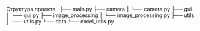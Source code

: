 Структура проекта 
.
├── main.py
├── camera
│   └── camera.py
├── gui
│   └── gui.py
├── image_processing
│   └── image_processing.py
├── utils
│   └── utils.py
└── data
    └── excel_utils.py